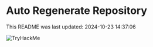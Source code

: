 # Auto Regenerate Repository

This README was last updated: 2024-10-23 14:37:06

 ![TryHackMe](https://tryhackme.com/badge/533634)